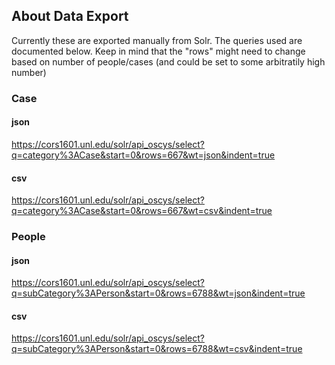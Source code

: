 ## About Data Export

Currently these are exported manually from Solr. The queries used are documented below. Keep in mind that the "rows" might need to change based on number of people/cases (and could be set to some arbitratily high number)

### Case

#### json

https://cors1601.unl.edu/solr/api_oscys/select?q=category%3ACase&start=0&rows=667&wt=json&indent=true

#### csv

https://cors1601.unl.edu/solr/api_oscys/select?q=category%3ACase&start=0&rows=667&wt=csv&indent=true

### People

#### json

https://cors1601.unl.edu/solr/api_oscys/select?q=subCategory%3APerson&start=0&rows=6788&wt=json&indent=true

#### csv

https://cors1601.unl.edu/solr/api_oscys/select?q=subCategory%3APerson&start=0&rows=6788&wt=csv&indent=true